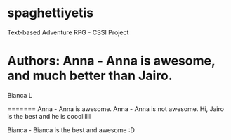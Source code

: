 # spaghettiyetis
Text-based Adventure RPG - CSSI Project


Authors:
Anna - Anna is awesome, and much better than Jairo.
=======

Bianca L

=======
Anna - Anna is awesome.
Anna - Anna is not awesome.
Hi, Jairo is the best and he is cooollllll

Bianca - Bianca is the best and awesome :D

